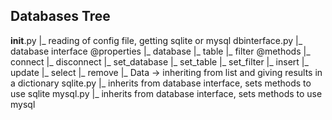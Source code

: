 ## Databases Tree

__init__.py
  |_ reading of config file, getting sqlite or mysql
dbinterface.py
  |_ database interface
    @properties
    |_ database
    |_ table
    |_ filter
    @methods
    |_ connect
    |_ disconnect
    |_ set_database
    |_ set_table
    |_ set_filter
    |_ insert
    |_ update
    |_ select
    |_ remove
  |_ Data
    -> inheriting from list and giving results in a dictionary
sqlite.py
  |_ inherits from database interface, sets methods to use sqlite
mysql.py
  |_ inherits from database interface, sets methods to use mysql
